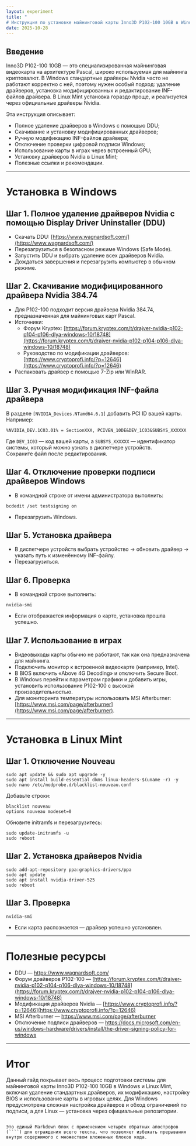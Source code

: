 ```yaml
--- 
layout: experiment 
title: "
# Инструкция по установке майнинговой карты Inno3D P102-100 10GB в Windows и Linux Mint с модификацией драйверов и игровой поддержкой." 
date: 2025-10-28 
---
```


## Введение  
Inno3D P102-100 10GB — это специализированная майнинговая видеокарта на архитектуре Pascal, широко используемая для майнинга криптовалют. В Windows стандартные драйверы Nvidia часто не работают корректно с ней, поэтому нужен особый подход: удаление драйверов, установка модифицированных и редактирование INF-файлов драйвера. В Linux Mint установка гораздо проще, и реализуется через официальные драйверы Nvidia.

Эта инструкция описывает:  
- Полное удаление драйверов в Windows с помощью DDU;  
- Скачивание и установку модифицированных драйверов;  
- Ручную модификацию INF-файлов драйвера;  
- Отключение проверки цифровой подписи Windows;  
- Использование карты в играх через встроенный GPU;  
- Установку драйверов Nvidia в Linux Mint;  
- Полезные ссылки и рекомендации.

---

# Установка в Windows

## Шаг 1. Полное удаление драйверов Nvidia с помощью Display Driver Uninstaller (DDU)  
- Скачать DDU: [https://www.wagnardsoft.com/](https://www.wagnardsoft.com/)  
- Перезагрузиться в безопасном режиме Windows (Safe Mode).  
- Запустить DDU и выбрать удаление всех драйверов Nvidia.  
- Дождаться завершения и перезагрузить компьютер в обычном режиме.

## Шаг 2. Скачивание модифицированного драйвера Nvidia 384.74  
- Для P102-100 подходит версия драйвера Nvidia 384.74, предназначенная для майнинговых карт Pascal.  
- Источники:  
  - Форум Kryptex: [https://forum.kryptex.com/t/drajver-nvidia-p102-p104-p106-dlya-windows-10/18748](https://forum.kryptex.com/t/drajver-nvidia-p102-p104-p106-dlya-windows-10/18748)  
  - Руководство по модификации драйверов: [https://www.cryptoprofi.info/?p=12646](https://www.cryptoprofi.info/?p=12646)  
- Распаковать драйвер с помощью 7-Zip или WinRAR.

## Шаг 3. Ручная модификация INF-файла драйвера  
В разделе `[NVIDIA_Devices.NTamd64.6.1]` добавить PCI ID вашей карты. Например:  
```
%NVIDIA_DEV.1C03.01% = SectionXXX, PCIVEN_10DE&DEV_1C03&SUBSYS_XXXXXX  
```  
Где `DEV_1C03` — код вашей карты, а `SUBSYS_XXXXXX` — идентификатор системы, который можно узнать в диспетчере устройств.  
Сохраните файл после редактирования.

## Шаг 4. Отключение проверки подписи драйверов Windows  
- В командной строке от имени администратора выполнить:  
```
bcdedit /set testsigning on
```  
- Перезагрузить Windows.

## Шаг 5. Установка драйвера  
- В диспетчере устройств выбрать устройство → обновить драйвер → указать путь к изменённому INF-файлу.  
- Перезагрузиться.

## Шаг 6. Проверка  
- В командной строке выполнить:  
```
nvidia-smi
```  
- Если отображается информация о карте, установка прошла успешно.

## Шаг 7. Использование в играх  
- Видеовыходы карты обычно не работают, так как она предназначена для майнинга.  
- Подключить монитор к встроенной видеокарте (например, Intel).  
- В BIOS включить «Above 4G Decoding» и отключить Secure Boot.  
- В Windows перейти к параметрам графики и добавить игры, установить использование P102-100 с высокой производительностью.  
- Для мониторинга температуры использовать MSI Afterburner: [https://www.msi.com/page/afterburner](https://www.msi.com/page/afterburner).

---

# Установка в Linux Mint

## Шаг 1. Отключение Nouveau  
```
sudo apt update && sudo apt upgrade -y  
sudo apt install build-essential dkms linux-headers-$(uname -r) -y  
sudo nano /etc/modprobe.d/blacklist-nouveau.conf  
```  
Добавьте строки:  
```
blacklist nouveau  
options nouveau modeset=0  
```  
Обновите initramfs и перезагрузитесь:  
```
sudo update-initramfs -u  
sudo reboot  
```

## Шаг 2. Установка драйверов Nvidia  
```
sudo add-apt-repository ppa:graphics-drivers/ppa  
sudo apt update  
sudo apt install nvidia-driver-525  
sudo reboot  
```

## Шаг 3. Проверка  
```
nvidia-smi  
```
- Если карта распознается — драйвер успешно установлен.

---

# Полезные ресурсы  
- DDU — https://www.wagnardsoft.com/  
- Форум драйверов P102-100 — [https://forum.kryptex.com/t/drajver-nvidia-p102-p104-p106-dlya-windows-10/18748](https://forum.kryptex.com/t/drajver-nvidia-p102-p104-p106-dlya-windows-10/18748)  
- Модификация драйверов Nvidia — [https://www.cryptoprofi.info/?p=12646](https://www.cryptoprofi.info/?p=12646)  
- MSI Afterburner — https://www.msi.com/page/afterburner  
- Отключение подписи драйверов — https://docs.microsoft.com/en-us/windows-hardware/drivers/install/the-driver-signing-policy-for-windows

---

# Итог  
Данный гайд покрывает весь процесс подготовки системы для майнинговой карты Inno3D P102-100 10GB в Windows и Linux Mint, включая удаление стандартных драйверов, их модификацию, настройку BIOS и использование карты в игровых целях. Для Windows предусмотрена сложная настройка драйверов и обход ограничений по подписи, а для Linux — установка через официальные репозитории.

```

Это единый Markdown блок с применением четырёх обратных апострофов (````) для ограждения всего текста, что позволяет избежать прерывания внутри содержимого с множеством вложенных блоков кода.
